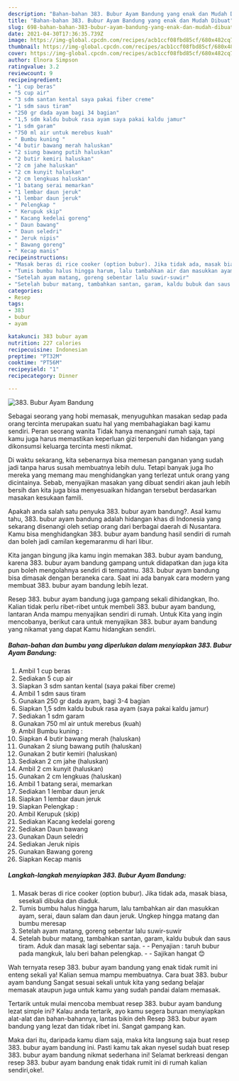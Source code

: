 ```yaml
---
description: "Bahan-bahan 383. Bubur Ayam Bandung yang enak dan Mudah Dibuat"
title: "Bahan-bahan 383. Bubur Ayam Bandung yang enak dan Mudah Dibuat"
slug: 698-bahan-bahan-383-bubur-ayam-bandung-yang-enak-dan-mudah-dibuat
date: 2021-04-30T17:36:35.739Z
image: https://img-global.cpcdn.com/recipes/acb1ccf08fbd85cf/680x482cq70/383-bubur-ayam-bandung-foto-resep-utama.jpg
thumbnail: https://img-global.cpcdn.com/recipes/acb1ccf08fbd85cf/680x482cq70/383-bubur-ayam-bandung-foto-resep-utama.jpg
cover: https://img-global.cpcdn.com/recipes/acb1ccf08fbd85cf/680x482cq70/383-bubur-ayam-bandung-foto-resep-utama.jpg
author: Elnora Simpson
ratingvalue: 3.2
reviewcount: 9
recipeingredient:
- "1 cup beras"
- "5 cup air"
- "3 sdm santan kental saya pakai fiber creme"
- "1 sdm saus tiram"
- "250 gr dada ayam bagi 34 bagian"
- "1,5 sdm kaldu bubuk rasa ayam saya pakai kaldu jamur"
- "1 sdm garam"
- "750 ml air untuk merebus kuah"
- " Bumbu kuning "
- "4 butir bawang merah haluskan"
- "2 siung bawang putih haluskan"
- "2 butir kemiri haluskan"
- "2 cm jahe haluskan"
- "2 cm kunyit haluskan"
- "2 cm lengkuas haluskan"
- "1 batang serai memarkan"
- "1 lembar daun jeruk"
- "1 lembar daun jeruk"
- " Pelengkap "
- " Kerupuk skip"
- " Kacang kedelai goreng"
- " Daun bawang"
- " Daun seledri"
- " Jeruk nipis"
- " Bawang goreng"
- " Kecap manis"
recipeinstructions:
- "Masak beras di rice cooker (option bubur). Jika tidak ada, masak biasa, sesekali dibuka dan diaduk."
- "Tumis bumbu halus hingga harum, lalu tambahkan air dan masukkan ayam, serai, daun salam dan daun jeruk. Ungkep hingga matang dan bumbu meresap"
- "Setelah ayam matang, goreng sebentar lalu suwir-suwir"
- "Setelah bubur matang, tambahkan santan, garam, kaldu bubuk dan saus tiram. Aduk dan masak lagi sebentar saja.  Penyajian : taruh bubur pada mangkuk, lalu beri bahan pelengkap.  Sajikan hangat 😊"
categories:
- Resep
tags:
- 383
- bubur
- ayam

katakunci: 383 bubur ayam 
nutrition: 227 calories
recipecuisine: Indonesian
preptime: "PT32M"
cooktime: "PT56M"
recipeyield: "1"
recipecategory: Dinner

---
```



![383. Bubur Ayam Bandung](https://img-global.cpcdn.com/recipes/acb1ccf08fbd85cf/680x482cq70/383-bubur-ayam-bandung-foto-resep-utama.jpg)

Sebagai seorang yang hobi memasak, menyuguhkan masakan sedap pada orang tercinta merupakan suatu hal yang membahagiakan bagi kamu sendiri. Peran seorang  wanita Tidak hanya menangani rumah saja, tapi kamu juga harus memastikan keperluan gizi terpenuhi dan hidangan yang dikonsumsi keluarga tercinta mesti nikmat.

Di waktu  sekarang, kita sebenarnya bisa memesan panganan yang sudah jadi tanpa harus susah membuatnya lebih dulu. Tetapi banyak juga lho mereka yang memang mau menghidangkan yang terlezat untuk orang yang dicintainya. Sebab, menyajikan masakan yang dibuat sendiri akan jauh lebih bersih dan kita juga bisa menyesuaikan hidangan tersebut berdasarkan masakan kesukaan famili. 



Apakah anda salah satu penyuka 383. bubur ayam bandung?. Asal kamu tahu, 383. bubur ayam bandung adalah hidangan khas di Indonesia yang sekarang disenangi oleh setiap orang dari berbagai daerah di Nusantara. Kamu bisa menghidangkan 383. bubur ayam bandung hasil sendiri di rumah dan boleh jadi camilan kegemaranmu di hari libur.

Kita jangan bingung jika kamu ingin memakan 383. bubur ayam bandung, karena 383. bubur ayam bandung gampang untuk didapatkan dan juga kita pun boleh mengolahnya sendiri di tempatmu. 383. bubur ayam bandung bisa dimasak dengan beraneka cara. Saat ini ada banyak cara modern yang membuat 383. bubur ayam bandung lebih lezat.

Resep 383. bubur ayam bandung juga gampang sekali dihidangkan, lho. Kalian tidak perlu ribet-ribet untuk membeli 383. bubur ayam bandung, lantaran Anda mampu menyajikan sendiri di rumah. Untuk Kita yang ingin mencobanya, berikut cara untuk menyajikan 383. bubur ayam bandung yang nikamat yang dapat Kamu hidangkan sendiri.

<!--inarticleads1-->

##### Bahan-bahan dan bumbu yang diperlukan dalam menyiapkan 383. Bubur Ayam Bandung:

1. Ambil 1 cup beras
1. Sediakan 5 cup air
1. Siapkan 3 sdm santan kental (saya pakai fiber creme)
1. Ambil 1 sdm saus tiram
1. Gunakan 250 gr dada ayam, bagi 3-4 bagian
1. Siapkan 1,5 sdm kaldu bubuk rasa ayam (saya pakai kaldu jamur)
1. Sediakan 1 sdm garam
1. Gunakan 750 ml air untuk merebus (kuah)
1. Ambil  Bumbu kuning :
1. Siapkan 4 butir bawang merah (haluskan)
1. Gunakan 2 siung bawang putih (haluskan)
1. Gunakan 2 butir kemiri (haluskan)
1. Sediakan 2 cm jahe (haluskan)
1. Ambil 2 cm kunyit (haluskan)
1. Gunakan 2 cm lengkuas (haluskan)
1. Ambil 1 batang serai, memarkan
1. Sediakan 1 lembar daun jeruk
1. Siapkan 1 lembar daun jeruk
1. Siapkan  Pelengkap :
1. Ambil  Kerupuk (skip)
1. Sediakan  Kacang kedelai goreng
1. Sediakan  Daun bawang
1. Gunakan  Daun seledri
1. Sediakan  Jeruk nipis
1. Gunakan  Bawang goreng
1. Siapkan  Kecap manis




<!--inarticleads2-->

##### Langkah-langkah menyiapkan 383. Bubur Ayam Bandung:

1. Masak beras di rice cooker (option bubur). Jika tidak ada, masak biasa, sesekali dibuka dan diaduk.
1. Tumis bumbu halus hingga harum, lalu tambahkan air dan masukkan ayam, serai, daun salam dan daun jeruk. Ungkep hingga matang dan bumbu meresap
1. Setelah ayam matang, goreng sebentar lalu suwir-suwir
1. Setelah bubur matang, tambahkan santan, garam, kaldu bubuk dan saus tiram. Aduk dan masak lagi sebentar saja. -  - Penyajian : taruh bubur pada mangkuk, lalu beri bahan pelengkap. -  - Sajikan hangat 😊




Wah ternyata resep 383. bubur ayam bandung yang enak tidak rumit ini enteng sekali ya! Kalian semua mampu membuatnya. Cara buat 383. bubur ayam bandung Sangat sesuai sekali untuk kita yang sedang belajar memasak ataupun juga untuk kamu yang sudah pandai dalam memasak.

Tertarik untuk mulai mencoba membuat resep 383. bubur ayam bandung lezat simple ini? Kalau anda tertarik, ayo kamu segera buruan menyiapkan alat-alat dan bahan-bahannya, lantas bikin deh Resep 383. bubur ayam bandung yang lezat dan tidak ribet ini. Sangat gampang kan. 

Maka dari itu, daripada kamu diam saja, maka kita langsung saja buat resep 383. bubur ayam bandung ini. Pasti kamu tak akan nyesel sudah buat resep 383. bubur ayam bandung nikmat sederhana ini! Selamat berkreasi dengan resep 383. bubur ayam bandung enak tidak rumit ini di rumah kalian sendiri,oke!.

